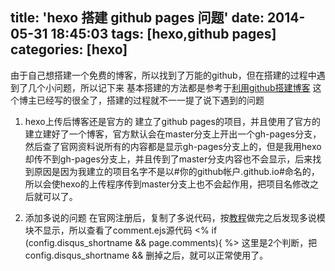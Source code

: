 title: 'hexo 搭建 github pages  问题'
date: 2014-05-31 18:45:03
tags: [hexo,github pages]
categories: [hexo]
---
由于自己想搭建一个免费的博客，所以找到了万能的github，但在搭建的过程中遇到了几个小问题，所以记下来
基本搭建的方法都是参考于[利用github搭建博客](http://ibruce.info/2013/11/22/hexo-your-blog/)
这个博主已经写的很全了，搭建的过程就不一一提了说下遇到的问题
1.	hexo上传后博客还是官方的
  	建立了github pages的项目，并且使用了官方的建立建好了一个博客，官方默认会在master分支上开出一个gh-pages分支，然后查了官网资料说所有的内容都是显示gh-pages分支上的，但是我用hexo却传不到gh-pages分支上，并且传到了master分支内容也不会显示，后来找到原因是因为我建立的项目名字不是以#你的github帐户.github.io#命名的，所以会使hexo的上传程序传到master分支上也不会起作用，把项目名修改之后就可以了。
<!--more-->
2.	添加多说的问题
  在官网注册后，复制了多说代码，按[教程](http://www.leejianyang.com/2014/05/25/duoshuo_tutorial/)做完之后发现多说模块不显示，所以查看了comment.ejs源代码
			<% if (config.disqus_shortname && page.comments){ %>
  这里是2个判断，把config.disqus_shortname && 删掉之后，就可以正常使用了。
